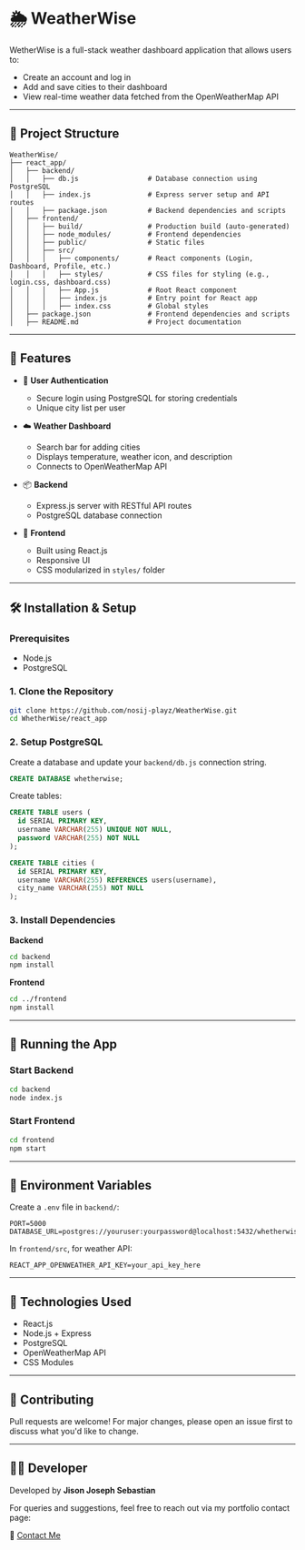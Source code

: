 
# 🌦️ WeatherWise

WetherWise is a full-stack weather dashboard application that allows users to:
- Create an account and log in
- Add and save cities to their dashboard
- View real-time weather data fetched from the OpenWeatherMap API

---

## 🧱 Project Structure

```
WeatherWise/
├── react_app/
│   ├── backend/
│   │   ├── db.js                 # Database connection using PostgreSQL
│   │   ├── index.js              # Express server setup and API routes
│   │   ├── package.json          # Backend dependencies and scripts
│   ├── frontend/
│   │   ├── build/                # Production build (auto-generated)
│   │   ├── node_modules/         # Frontend dependencies
│   │   ├── public/               # Static files
│   │   ├── src/
│   │   │   ├── components/       # React components (Login, Dashboard, Profile, etc.)
│   │   │   ├── styles/           # CSS files for styling (e.g., login.css, dashboard.css)
│   │   │   ├── App.js            # Root React component
│   │   │   ├── index.js          # Entry point for React app
│   │   │   ├── index.css         # Global styles
│   ├── package.json              # Frontend dependencies and scripts
│   ├── README.md                 # Project documentation
```

---

## 🚀 Features

- 🔐 **User Authentication**
  - Secure login using PostgreSQL for storing credentials
  - Unique city list per user

- ☁️ **Weather Dashboard**
  - Search bar for adding cities
  - Displays temperature, weather icon, and description
  - Connects to OpenWeatherMap API

- 📦 **Backend**
  - Express.js server with RESTful API routes
  - PostgreSQL database connection

- 🎨 **Frontend**
  - Built using React.js
  - Responsive UI
  - CSS modularized in `styles/` folder

---

## 🛠️ Installation & Setup

### Prerequisites
- Node.js
- PostgreSQL

### 1. Clone the Repository

```bash
git clone https://github.com/nosij-playz/WeatherWise.git
cd WhetherWise/react_app
```

### 2. Setup PostgreSQL

Create a database and update your `backend/db.js` connection string.

```sql
CREATE DATABASE whetherwise;
```

Create tables:

```sql
CREATE TABLE users (
  id SERIAL PRIMARY KEY,
  username VARCHAR(255) UNIQUE NOT NULL,
  password VARCHAR(255) NOT NULL
);

CREATE TABLE cities (
  id SERIAL PRIMARY KEY,
  username VARCHAR(255) REFERENCES users(username),
  city_name VARCHAR(255) NOT NULL
);
```

### 3. Install Dependencies

**Backend**
```bash
cd backend
npm install
```

**Frontend**
```bash
cd ../frontend
npm install
```

---

## 🧪 Running the App

### Start Backend
```bash
cd backend
node index.js
```

### Start Frontend
```bash
cd frontend
npm start
```

---

## 🔐 Environment Variables

Create a `.env` file in `backend/`:

```
PORT=5000
DATABASE_URL=postgres://youruser:yourpassword@localhost:5432/whetherwise
```

In `frontend/src`, for weather API:

```
REACT_APP_OPENWEATHER_API_KEY=your_api_key_here
```

---

## 📌 Technologies Used

- React.js
- Node.js + Express
- PostgreSQL
- OpenWeatherMap API
- CSS Modules

---

## 🙌 Contributing

Pull requests are welcome! For major changes, please open an issue first to discuss what you'd like to change.

---



## 👨‍💻 Developer

Developed by **Jison Joseph Sebastian**

For queries and suggestions, feel free to reach out via my portfolio contact page:

🔗 [Contact Me](https://myporfolio-1o1h.onrender.com/contact)
